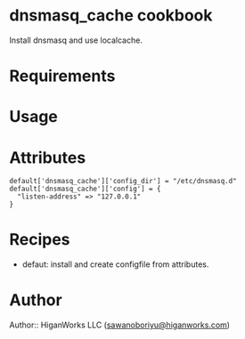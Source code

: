 # dnsmasq_cache cookbook

Install dnsmasq and use localcache.

# Requirements

# Usage


# Attributes

<pre><code>default['dnsmasq_cache']['config_dir'] = "/etc/dnsmasq.d"
default['dnsmasq_cache']['config'] = {
  "listen-address" => "127.0.0.1"
}</code></pre>

# Recipes

- defaut: install and create configfile from attributes.

# Author

Author:: HiganWorks LLC (<sawanoboriyu@higanworks.com>)
